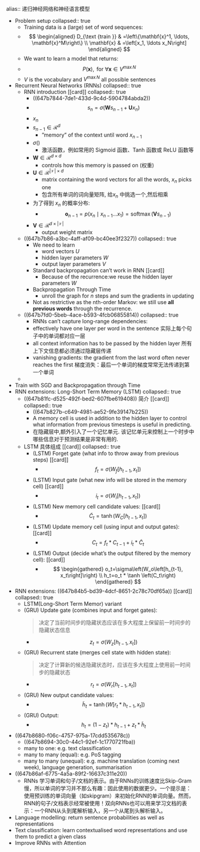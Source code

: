 alias:: 递归神经网络和神经语言模型

- Problem setup
  collapsed:: true
	- Training data is a (large) set of word sequences:
	- $$
	  \begin{aligned}
	  D_{\text {train }} & =\left\{\mathbf{x}^1, \ldots, \mathbf{x}^M\right\} \\
	  \mathbf{x} & =\left[x_1, \ldots x_N\right]
	  \end{aligned}
	  $$
	- We want to learn a model that returns:
	- $$
	  P(\mathbf{x}), \text { for } \forall \mathbf{x} \in V^{\max N}
	  $$
	- $V$ is the vocabulary and $V^{\max N}$ all possible sentences
- Recurrent Neural Networks (RNNs)
  collapsed:: true
	- RNN introduction [[card]]
	  collapsed:: true
		- ((647b7844-7de1-433d-9c4d-5904784abda2))
		- $$
		  s_n=\sigma\left(\mathbf{W} s_{n-1}+\mathbf{U} x_n\right)
		  $$
		- $x_n$
		- $s_{n-1} \in \mathcal{R}^d$
			- ”memory” of the context until word $x_{n-1}$
		- $\sigma()$
			- 激活函数，例如常用的 Sigmoid 函数、Tanh 函数或 ReLU 函数等
		- $\mathbf{W} \in \mathcal{R}^{d \times d}$
			- controls how this memory is passed on (权重)
		- $\mathbf{U} \in \mathcal{R}^{|\mathcal{V}| \times d}$
			- matrix containing the word vectors for all the words, $x_n$ picks one
			- 包含所有单词的词向量矩阵, 给$x_n$ 中挑选一个,然后相乘
		- 为了得到 $x_n$ 的概率分布:
			- $$
			  \mathbf{o}_{n-1}=p\left(x_n \mid x_{n-1} \ldots x_1\right)=\operatorname{softmax}\left(\mathbf{V} s_{n-1}\right)
			  $$
		- $\mathbf{V} \in \mathcal{R}^{d \times|\mathcal{V}|}$
			- output weight matrix
	- ((647b7b86-a3bc-4aff-af09-bc40ee3f2327))
	  collapsed:: true
		- We need to learn
			- word vectors $U$
			- hidden layer parameters $W$
			- output layer parameters $V$
		- Standard backpropagation can’t work in RNN [[card]]
			- Because of the recurrence:we reuse the hidden layer parameters $W$
		- Backpropagation Through Time
			- unroll the graph for $n$ steps and sum the gradients in updating
		- Not as restrictive as the nth-order Markov: we still use **all previous words** through the recurrence.
	- ((647b7fd0-5beb-4ace-b593-4fcb06855814))
	  collapsed:: true
		- RNNs can’t capture long-range dependencies:
		- effectively have one layer per word in the sentence
		  实际上每个句子中的单词都对应一层
		- all context information has to be passed by the hidden layer
		  所有上下文信息都必须通过隐藏层传递
		- vanishing gradients: the gradient from the last word often never reaches the first
		  梯度消失：最后一个单词的梯度常常无法传递到第一个单词
	-
- Train with SGD and Backpropagation through Time
- RNN extensions: Long-Short Term Memory (LSTM)
  collapsed:: true
	- ((647b81fc-d525-492f-bed2-607fbe619408)) 简介 [[card]]
	  collapsed:: true
		- ((647b827b-c649-4981-ae52-9fe39147b225))
		- A memory cell is used in addition to the hidden layer to control what information from previous timesteps is useful in predicting.
		- 在隐藏层中,额外引入了一个记忆单元. 该记忆单元来控制上一个时步中哪些信息对于预测结果是非常有用的.
	- LSTM 具体组成 [[card]]
	  collapsed:: true
		- (LSTM) Forget gate  (what info to throw away from previous steps) [[card]]
			- $$f_t=\sigma\left(W_f\left[h_{t-1}, x_t\right]\right)$$
		- (LSTM) Input gate (what new info will be stored in the memory cell) [[card]]
			- $$
			  i_t=\sigma\left(W_i\left[h_{t-1}, x_t\right]\right)
			  $$
		- (LSTM) New memory cell candidate values: [[card]]
			- $$
			  \tilde{C}_t=\tanh \left(W_C\left[h_{t-1}, x_t\right]\right)
			  $$
		- (LSTM) Update memory cell (using input and output gates): [[card]]
			- $$
			  C_t=f_t * C_{t-1}+i_t * \tilde{C}_t
			  $$
		- (LSTM) Output (decide what’s the output filtered by the memory cell): [[card]]
			- $$
			  \begin{gathered}
			  o_t=\sigma\left(W_o\left[h_{t-1}, x_t\right]\right) \\
			  h_t=o_t * \tanh \left(C_t\right)
			  \end{gathered}
			  $$
- RNN extensions: ((647b84b5-bd39-4dcf-8651-2c78c70df65a)) [[card]]
  collapsed:: true
	- LSTM(Long-Short Term Memor) variant
	- (GRU) Update gate (combines input and forget gates):
	  > 决定了当前时间步的隐藏状态应该在多大程度上保留前一时间步的隐藏状态信息
		- $$
		  z_t=\sigma\left(W_z\left[h_{t-1}, x_t\right]\right)
		  $$
	- (GRU) Recurrent state (merges cell state with hidden state):
	  > 决定了计算新的候选隐藏状态时，应该在多大程度上使用前一时间步的隐藏状态
		- $$
		  r_t=\sigma\left(W_r\left[h_{t-1}, x_t\right]\right)
		  $$
	- (GRU) New output candidate values:
		- $$
		  \tilde{h}_t=\tanh \left(W\left[r_t * h_{t-1}, x_t\right]\right)
		  $$
	- (GRU) Output:
		- $$
		  h_t=\left(1-z_t\right) * h_{t-1}+z_t * \tilde{h}_t
		  $$
- ((647b8680-f06c-4757-975a-17cdd535678c))
	- ((647b8694-30c0-44c1-92ef-1c1770721fba))
	- many to one: e.g. text classification
	- many to many (equal): e.g. PoS tagging
	- many to many (unequal): e.g. machine translation (coming next week), language generation, summarisation
- ((647b86af-6775-4a5a-89f2-16637c311e20))
	- RNNs 学习单词和句子/文档的表示。由于RNNs的训练速度比Skip-Gram慢，所以单词的学习并不那么有趣：因此使用的数据更少。一个提示是：使用预训练的单词向量（如skipgram）来初始化RNN的单词向量。然而，RNN的句子/文档表示经常被使用！双向RNNs也可以用来学习文档的表示：一个RNN从头到尾解析输入，另一个从尾到头解析输入。
- Language modelling: return sentence probabilities as well as representations
- Text classification: learn contextualised word representations and use them to predict a given class
- Improve RNNs with Attention